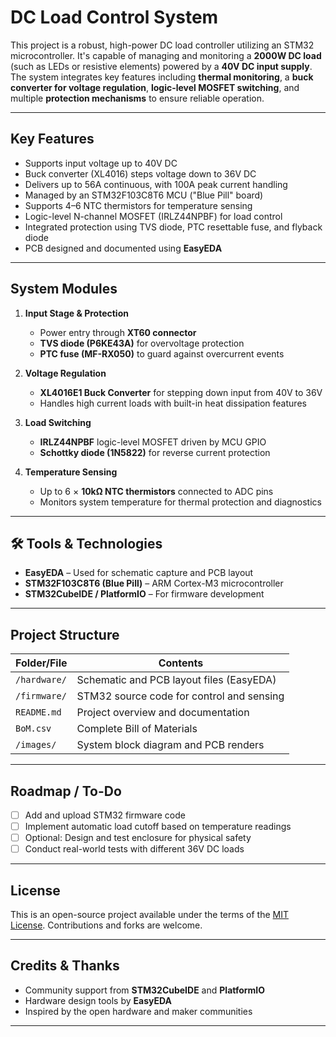 #  DC Load Control System

This project is a robust, high-power DC load controller utilizing an STM32 microcontroller. It's capable of managing and monitoring a **2000W DC load** (such as LEDs or resistive elements) powered by a **40V DC input supply**. The system integrates key features including **thermal monitoring**, a **buck converter for voltage regulation**, **logic-level MOSFET switching**, and multiple **protection mechanisms** to ensure reliable operation.

---

##  Key Features

- Supports input voltage up to 40V DC  
- Buck converter (XL4016) steps voltage down to 36V DC  
- Delivers up to 56A continuous, with 100A peak current handling  
- Managed by an STM32F103C8T6 MCU ("Blue Pill" board)  
- Supports 4–6 NTC thermistors for temperature sensing  
- Logic-level N-channel MOSFET (IRLZ44NPBF) for load control  
- Integrated protection using TVS diode, PTC resettable fuse, and flyback diode  
- PCB designed and documented using **EasyEDA**

---

##  System Modules

1. **Input Stage & Protection**  
   - Power entry through **XT60 connector**  
   - **TVS diode (P6KE43A)** for overvoltage protection  
   - **PTC fuse (MF-RX050)** to guard against overcurrent events  

2. **Voltage Regulation**  
   - **XL4016E1 Buck Converter** for stepping down input from 40V to 36V  
   - Handles high current loads with built-in heat dissipation features  

3. **Load Switching**  
   - **IRLZ44NPBF** logic-level MOSFET driven by MCU GPIO  
   - **Schottky diode (1N5822)** for reverse current protection  

4. **Temperature Sensing**  
   - Up to 6 × **10kΩ NTC thermistors** connected to ADC pins  
   - Monitors system temperature for thermal protection and diagnostics  

---

## 🛠️ Tools & Technologies

- **EasyEDA** – Used for schematic capture and PCB layout  
- **STM32F103C8T6 (Blue Pill)** – ARM Cortex-M3 microcontroller  
- **STM32CubeIDE / PlatformIO** – For firmware development

---

##  Project Structure

| Folder/File         | Contents                                  |
|---------------------|--------------------------------------------|
| `/hardware/`        | Schematic and PCB layout files (EasyEDA)   |
| `/firmware/`        | STM32 source code for control and sensing  |
| `README.md`         | Project overview and documentation         |
| `BoM.csv`           | Complete Bill of Materials                 |
| `/images/`          | System block diagram and PCB renders       |

---

##  Roadmap / To-Do

- [ ] Add and upload STM32 firmware code  
- [ ] Implement automatic load cutoff based on temperature readings  
- [ ] Optional: Design and test enclosure for physical safety  
- [ ] Conduct real-world tests with different 36V DC loads  

---

##  License

This is an open-source project available under the terms of the [MIT License](LICENSE). Contributions and forks are welcome.

---

##  Credits & Thanks

- Community support from **STM32CubeIDE** and **PlatformIO**  
- Hardware design tools by **EasyEDA**  
- Inspired by the open hardware and maker communities

---
